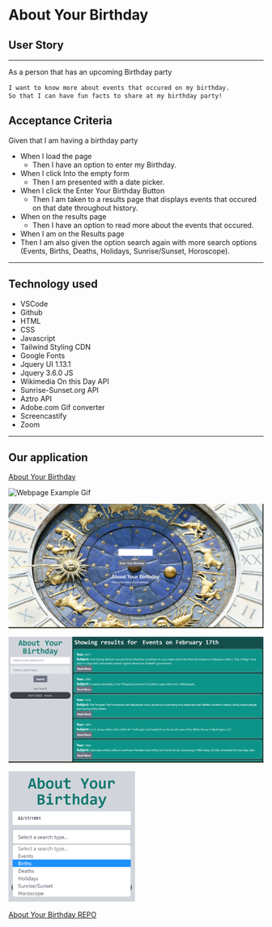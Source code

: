 # About Your Birthday

## User Story
---
As a person that has an upcoming Birthday party

    I want to know more about events that occured on my birthday.
    So that I can have fun facts to share at my birthday party!

## Acceptance Criteria
Given that I am having a birthday party

- When I load the page 
    - Then I have an option to enter my Birthday. 
- When I click Into the empty form
    - Then I am presented with a date picker.
- When I click the Enter Your Birthday Button
    - Then I am taken to a results page that displays events that occured on that date throughout history.
- When on the results page 
    - Then I have an option to read more about the events that occured.
- When I am on the Results page 
- Then I am also given the option search again with more search options (Events, Births, Deaths, Holidays, Sunrise/Sunset, Horoscope).

---
## Technology used
- VSCode
- Github
- HTML
- CSS
- Javascript
- Tailwind Styling CDN
- Google Fonts
- Jquery UI 1.13.1
- Jquery 3.6.0 JS
- Wikimedia On this Day API
- Sunrise-Sunset.org API
- Aztro API
- Adobe.com Gif converter
- Screencastify
- Zoom
--- 
## Our application


[About Your Birthday](https://joncerruti.github.io/About-Your-Birthday/ "About Your Birthday Homepage")

![Webpage Example Gif](assets/images/About-Your-Birthday-Example_AdobeExpress%20(1).gif)

![Landing Page](assets/images/Screenshot%202022-07-11%2001.11.51.png)

![Results Page](assets/images/Screenshot%202022-07-11%2001.12.36.png)

![Landing Page](assets/images/Screenshot%202022-07-11%2001.13.32.png)

[About Your Birthday REPO](https://github.com/JonCerruti/About-Your-Birthday)



